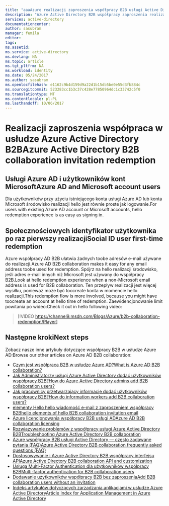 ```yaml
---
title: "aaaAzure realizacji zaproszenia współpracy B2B usługi Active Directory | Dokumentacja firmy Microsoft"
description: "Azure Active Directory B2B współpracy zaproszenia realizacji środowisko"
services: active-directory
documentationcenter: 
author: sasubram
manager: femila
editor: 
tags: 
ms.assetid: 
ms.service: active-directory
ms.devlang: NA
ms.topic: article
ms.tgt_pltfrm: NA
ms.workload: identity
ms.date: 05/24/2017
ms.author: sasubram
ms.openlocfilehash: e1162c9b4d159d9a22d1b15db5be0e55d3fb884c
ms.sourcegitcommit: 523283cc1b3c37c428e77850964dc1c33742c5f0
ms.translationtype: MT
ms.contentlocale: pl-PL
ms.lasthandoff: 10/06/2017
---
```

# <a name="azure-active-directory-b2b-collaboration-invitation-redemption"></a><span data-ttu-id="dfb73-103">Realizacji zaproszenia współpraca w usłudze Azure Active Directory B2B</span><span class="sxs-lookup"><span data-stu-id="dfb73-103">Azure Active Directory B2B collaboration invitation redemption</span></span>

## <a name="azure-ad-and-microsoft-account-users"></a><span data-ttu-id="dfb73-104">Usługi Azure AD i użytkowników kont Microsoft</span><span class="sxs-lookup"><span data-stu-id="dfb73-104">Azure AD and Microsoft account users</span></span>
<span data-ttu-id="dfb73-105">Dla użytkowników przy użyciu istniejącego konta usługi Azure AD lub konta Microsoft środowisko realizacji hello jest równie proste jak logowanie.</span><span class="sxs-lookup"><span data-stu-id="dfb73-105">For users with existing Azure AD account or Microsoft accounts, hello redemption experience is as easy as signing in.</span></span>

## <a name="social-id-user-first-time-redemption"></a><span data-ttu-id="dfb73-106">Społecznościowych identyfikator użytkownika po raz pierwszy realizacji</span><span class="sxs-lookup"><span data-stu-id="dfb73-106">Social ID user first-time redemption</span></span>
<span data-ttu-id="dfb73-107">Azure współpracy AD B2B ułatwia żadnych toobe adresów e-mail używane do realizacji.</span><span class="sxs-lookup"><span data-stu-id="dfb73-107">Azure AD B2B collaboration makes it easy for any email address toobe used for redemption.</span></span> <span data-ttu-id="dfb73-108">Spójrz na hello realizacji środowisko, jeśli adres e-mail innych niż Microsoft jest używany do współpracy B2B.</span><span class="sxs-lookup"><span data-stu-id="dfb73-108">Look at hello redemption experience when a non-Microsoft email address is used for B2B collaboration.</span></span> <span data-ttu-id="dfb73-109">Ten przepływ realizacji jest więcej wysiłku, ponieważ może być toocreate konta w momencie hello realizacji.</span><span class="sxs-lookup"><span data-stu-id="dfb73-109">This redemption flow is more involved, because you might have toocreate an account at hello time of redemption.</span></span> <span data-ttu-id="dfb73-110">Zaewidencjonowanie limit powitania po wideo:</span><span class="sxs-lookup"><span data-stu-id="dfb73-110">Check it out in hello following video:</span></span>

> [!VIDEO https://channel9.msdn.com/Blogs/Azure/b2b-collaboration-redemption/Player]
> 

## <a name="next-steps"></a><span data-ttu-id="dfb73-111">Następne kroki</span><span class="sxs-lookup"><span data-stu-id="dfb73-111">Next steps</span></span>

<span data-ttu-id="dfb73-112">Zobacz nasze inne artykuły dotyczące współpracy B2B w usłudze Azure AD:</span><span class="sxs-lookup"><span data-stu-id="dfb73-112">Browse our other articles on Azure AD B2B collaboration:</span></span>

* [<span data-ttu-id="dfb73-113">Czym jest współpraca B2B w usłudze Azure AD?</span><span class="sxs-lookup"><span data-stu-id="dfb73-113">What is Azure AD B2B collaboration?</span></span>](active-directory-b2b-what-is-azure-ad-b2b.md)
* [<span data-ttu-id="dfb73-114">Jak Administratorzy usługi Azure Active Directory dodać użytkowników współpracy B2B?</span><span class="sxs-lookup"><span data-stu-id="dfb73-114">How do Azure Active Directory admins add B2B collaboration users?</span></span>](active-directory-b2b-admin-add-users.md)
* [<span data-ttu-id="dfb73-115">Jak pracownicy przetwarzający informacje dodać użytkowników współpracy B2B?</span><span class="sxs-lookup"><span data-stu-id="dfb73-115">How do information workers add B2B collaboration users?</span></span>](active-directory-b2b-iw-add-users.md)
* [<span data-ttu-id="dfb73-116">elementy Hello hello wiadomość e-mail z zaproszeniem współpracy B2B</span><span class="sxs-lookup"><span data-stu-id="dfb73-116">hello elements of hello B2B collaboration invitation email</span></span>](active-directory-b2b-invitation-email.md)
* [<span data-ttu-id="dfb73-117">Azure licencjonowania współpracy B2B usługi AD</span><span class="sxs-lookup"><span data-stu-id="dfb73-117">Azure AD B2B collaboration licensing</span></span>](active-directory-b2b-licensing.md)
* [<span data-ttu-id="dfb73-118">Rozwiązywanie problemów z współpracy usługi Azure Active Directory B2B</span><span class="sxs-lookup"><span data-stu-id="dfb73-118">Troubleshooting Azure Active Directory B2B collaboration</span></span>](active-directory-b2b-troubleshooting.md)
* [<span data-ttu-id="dfb73-119">Azure współpracy B2B usługi Active Directory — często zadawane pytania (FAQ)</span><span class="sxs-lookup"><span data-stu-id="dfb73-119">Azure Active Directory B2B collaboration frequently asked questions (FAQ)</span></span>](active-directory-b2b-faq.md)
* [<span data-ttu-id="dfb73-120">Dostosowywanie i Azure Active Directory B2B współpracy interfejsu API</span><span class="sxs-lookup"><span data-stu-id="dfb73-120">Azure Active Directory B2B collaboration API and customization</span></span>](active-directory-b2b-api.md)
* [<span data-ttu-id="dfb73-121">Usługa Multi-Factor Authentication dla użytkowników współpracy B2B</span><span class="sxs-lookup"><span data-stu-id="dfb73-121">Multi-factor authentication for B2B collaboration users</span></span>](active-directory-b2b-mfa-instructions.md)
* [<span data-ttu-id="dfb73-122">Dodawanie użytkowników współpracy B2B bez zaproszenia</span><span class="sxs-lookup"><span data-stu-id="dfb73-122">Add B2B collaboration users without an invitation</span></span>](active-directory-b2b-add-user-without-invite.md)
* [<span data-ttu-id="dfb73-123">Indeks artykułów dotyczących zarządzania aplikacjami w usłudze Azure Active Directory</span><span class="sxs-lookup"><span data-stu-id="dfb73-123">Article Index for Application Management in Azure Active Directory</span></span>](active-directory-apps-index.md)
